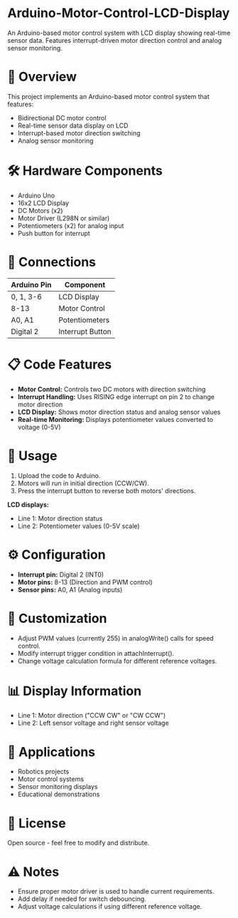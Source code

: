 # Arduino-Motor-Control-LCD-Display
An Arduino-based motor control system with LCD display showing real-time sensor data. Features interrupt-driven motor direction control and analog sensor monitoring.
# 📖 Overview
This project implements an Arduino-based motor control system that features:

- Bidirectional DC motor control
- Real-time sensor data display on LCD
- Interrupt-based motor direction switching
- Analog sensor monitoring

# 🛠 Hardware Components
- Arduino Uno
- 16x2 LCD Display
- DC Motors (x2)
- Motor Driver (L298N or similar)
- Potentiometers (x2) for analog input
- Push button for interrupt

# 🔌 Connections
| Arduino Pin | Component            |
|-------------|----------------------|
| 0, 1, 3-6   | LCD Display          |
| 8-13        | Motor Control        |
| A0, A1      | Potentiometers       |
| Digital 2   | Interrupt Button     |

# 📋 Code Features
- **Motor Control:** Controls two DC motors with direction switching
- **Interrupt Handling:** Uses RISING edge interrupt on pin 2 to change motor direction
- **LCD Display:** Shows motor direction status and analog sensor values
- **Real-time Monitoring:** Displays potentiometer values converted to voltage (0-5V)

# 🚀 Usage
1. Upload the code to Arduino.
2. Motors will run in initial direction (CCW/CW).
3. Press the interrupt button to reverse both motors' directions.

**LCD displays:**
- Line 1: Motor direction status
- Line 2: Potentiometer values (0-5V scale)

# ⚙️ Configuration
- **Interrupt pin:** Digital 2 (INT0)
- **Motor pins:** 8-13 (Direction and PWM control)
- **Sensor pins:** A0, A1 (Analog inputs)

# 🔧 Customization
- Adjust PWM values (currently 255) in analogWrite() calls for speed control.
- Modify interrupt trigger condition in attachInterrupt().
- Change voltage calculation formula for different reference voltages.

# 📊 Display Information
- Line 1: Motor direction ("CCW CW" or "CW CCW")
- Line 2: Left sensor voltage and right sensor voltage

# 🎯 Applications
- Robotics projects
- Motor control systems
- Sensor monitoring displays
- Educational demonstrations

# 📝 License
Open source - feel free to modify and distribute.

# ⚠️ Notes
- Ensure proper motor driver is used to handle current requirements.
- Add delay if needed for switch debouncing.
- Adjust voltage calculations if using different reference voltage.
